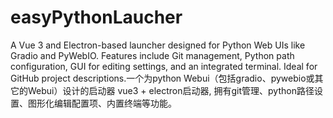 # easyPythonLaucher
 A Vue 3 and Electron-based launcher designed for Python Web UIs like Gradio and PyWebIO. Features include Git management, Python path configuration, GUI for editing settings, and an integrated terminal. Ideal for GitHub project descriptions.一个为python Webui（包括gradio、pywebio或其它的Webui）设计的启动器 vue3 + electron启动器, 拥有git管理、python路径设置、图形化编辑配置项、内置终端等功能。
